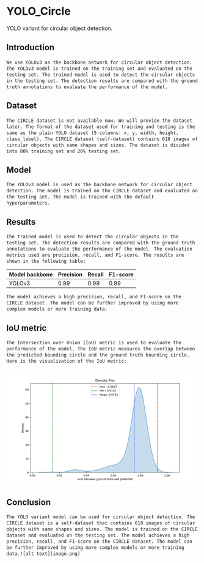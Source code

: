# YOLO_Circle
YOLO variant for circular object detection.

## Introduction
    We use YOLOv3 as the backbone network for circular object detection.  The YOLOv3 model is trained on the training set and evaluated on the testing set. The trained model is used to detect the circular objects in the testing set. The detection results are compared with the ground truth annotations to evaluate the performance of the model.
## Dataset
    The CIRCLE dataset is not available now. We will provide the dataset later. The format of the dataset used for training and testing is the same as the plain YOLO dataset (5 columns: x, y, width, height, class_label). The CIRCLE dataset (self-dataset) contains 618 images of circular objects with same shapes and sizes. The dataset is divided into 80% training set and 20% testing set.
## Model
    The YOLOv3 model is used as the backbone network for circular object detection. The model is trained on the CIRCLE dataset and evaluated on the testing set. The model is trained with the default hyperparameters. 
## Results  
    The trained model is used to detect the circular objects in the testing set. The detection results are compared with the ground truth annotations to evaluate the performance of the model. The evaluation metrics used are precision, recall, and F1-score. The results are shown in the following table:

| Model backbone | Precision | Recall | F1-score |
|-------|-----------|--------|----------|
| YOLOv3 | 0.99      | 0.99   | 0.99     |

    The model achieves a high precision, recall, and F1-score on the CIRCLE dataset. The model can be further improved by using more complex models or more training data.
## IoU metric
    The Intersection over Union (IoU) metric is used to evaluate the performance of the model. The IoU metric measures the overlap between the predicted bounding circle and the ground truth bounding circle. Here is the visualization of the IoU metric:

![IoU metric](https://github.com/zhenmanzhang/YOLO_Circle/blob/main/IoU_img/image.png)

## Conclusion
    The YOLO variant model can be used for circular object detection. The CIRCLE dataset is a self-dataset that contains 618 images of circular objects with same shapes and sizes. The model is trained on the CIRCLE dataset and evaluated on the testing set. The model achieves a high precision, recall, and F1-score on the CIRCLE dataset. The model can be further improved by using more complex models or more training data.![alt text](image.png)